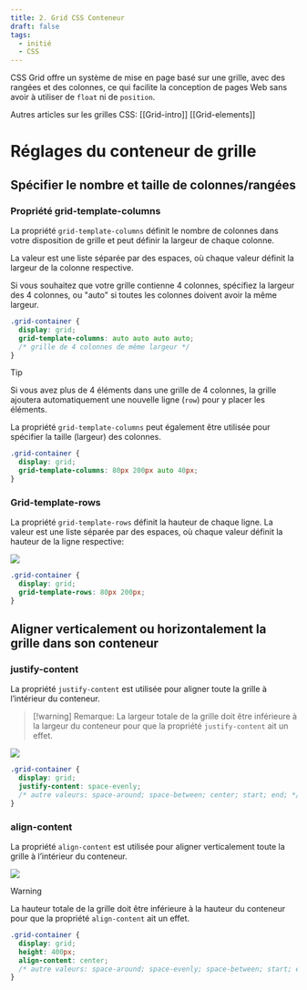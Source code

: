 ```yaml
---
title: 2. Grid CSS Conteneur
draft: false
tags:
  - initié
  - CSS
---
```


CSS Grid offre un système de mise en page basé sur une grille, avec des rangées et des colonnes, ce qui facilite la conception de pages Web sans avoir à utiliser de `float` ni de `position`.

Autres articles sur les grilles CSS: [[Grid-intro]] [[Grid-elements]] 

# Réglages du conteneur de grille

## Spécifier le nombre et taille de colonnes/rangées

### Propriété grid-template-columns

La propriété `grid-template-columns` définit le nombre de colonnes dans votre disposition de grille et peut définir la largeur de chaque colonne.

La valeur est une liste séparée par des espaces, où chaque valeur définit la largeur de la colonne respective.

Si vous souhaitez que votre grille contienne 4 colonnes, spécifiez la largeur des 4 colonnes, ou "auto" si toutes les colonnes doivent avoir la même largeur.

```css
.grid-container {
  display: grid;
  grid-template-columns: auto auto auto auto;
  /* grille de 4 colonnes de même largeur */
}
```

> [!tip]
>
> Si vous avez plus de 4 éléments dans une grille de 4 colonnes, la grille ajoutera automatiquement une nouvelle ligne (`row`) pour y placer les éléments.

La propriété `grid-template-columns` peut également être utilisée pour spécifier la taille (largeur) des colonnes.

```css
.grid-container {
  display: grid;
  grid-template-columns: 80px 200px auto 40px;
}
```

### Grid-template-rows

La propriété `grid-template-rows` définit la hauteur de chaque ligne.
La valeur est une liste séparée par des espaces, où chaque valeur définit la hauteur de la ligne respective:

![](/files/grid-template-rows.png)

```css
.grid-container {
  display: grid;
  grid-template-rows: 80px 200px;
}
```

## Aligner verticalement ou horizontalement la grille dans son conteneur

### justify-content

La propriété `justify-content` est utilisée pour aligner toute la grille à l’intérieur du conteneur.

> [!warning] Remarque: 
> La largeur totale de la grille doit être inférieure à la largeur du conteneur pour que la propriété `justify-content` ait un effet.

![](/files/space-evenly.png)

```css
.grid-container {
  display: grid;
  justify-content: space-evenly; 
  /* autre valeurs: space-around; space-between; center; start; end; */
}
```

### align-content

La propriété `align-content` est utilisée pour aligner verticalement toute la grille à l’intérieur du conteneur.

![](/files/align-content-center.png)

> [!Warning]
> La hauteur totale de la grille doit être inférieure à la hauteur du conteneur pour que la propriété `align-content` ait un effet.

```css
.grid-container {
  display: grid;
  height: 400px;
  align-content: center;
  /* autre valeurs: space-around; space-evenly; space-between; start; end; */
}
```

